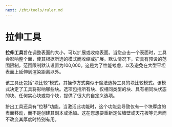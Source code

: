 ```yaml
---
next: /zht/tools/ruler.md
---
```


# 拉伸工具
**拉伸工具**旨在调整表面的大小，可以扩展或收缩表面。当您点击一个表面时，工具会影响整个面，使其根据所选的模式而收缩或扩展。默认情况下，它具有预设的范围限制，范围限制默认设置为100,000。这是为了性能考虑，以及避免在大型平坦表面上延伸到渲染距离以外。

该工具还包括“块比较”模式，其操作方式类似于魔法选择工具的块比较模式。该模式决定了工具将影响哪些块。选项包括所有块、仅相同类型的块、具有相同块状态的块、任何实心块或每个块，提供了很大的自定义选项。

挤出工具还具有“位移”功能。当激活此功能时，这个功能会导致仅有一个块厚度的表面移动，而不是创建其副本或添加。这在您想要重新定位墙壁或天花板等元素而不改变其厚度时特别有用。